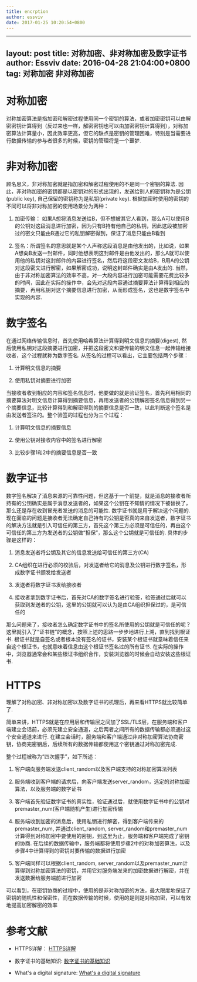 ```yaml
---
title: encrption
author: essviv
date: 2017-01-25 10:20:54+0800
---
```


---
layout:     post
title:      对称加密、非对称加密及数字证书
author:     Essviv
date:       2016-04-28 21:04:00+0800
tag:        对称加密 非对称加密
---

# 对称加密

对称加密算法是指加密和解密过程使用同一个密钥的算法，或者加密密钥可以由解密密钥计算得到（反过来也一样，解密密钥也可以由加密密钥计算得到），对称加密算法计算量小，因此效率更高，但它的缺点是密钥的管理困难，特别是当需要进行数据传输的参与者很多的时候，密钥的管理将是一个噩梦. 

# 非对称加密

顾名思义，非对称加密就是指加密和解密过程使用的不是同一个密钥的算法. 因此，非对称加密的密钥都是以密钥对的形式出现的，发送给别人的密钥称为是公钥(public key), 自己保留的密钥称为是私钥(private key). 根据加密时使用的密钥的不同可以将非对称加密的使用场景分为两种：

1. 加密传输： 如果A想将消息发送给B，但不想被其它人看到，那么A可以使用B的公钥对这段消息进行加密，因为只有B持有他自己的私钥，因此这段被加密过的密文只能由B通过它的私钥解密得到，保证了消息只能由B看到

2. 签名：所谓签名的意思就是某个人声称这段消息是由他发出的，比如说，如果A想向B发送一封邮件，同时他想表明这封邮件是由他发出的，那么A就可以使用他的私钥对这封邮件的内容进行签名，然后将这段密文发给B，B用A的公钥对这段密文进行解密，如果解密成功，说明这封邮件确实是由A发出的. 当然，由于非对称加密算法的效率不高，对一大段内容进行加密可能需要花费比较多的时间，因此在实际的操作中，会先对这段内容通过摘要算法计算得到相应的摘要，再用私钥对这个摘要信息进行加密，从而形成签名，这也是数字签名中实现的内容. 

# 数字签名

在通过网络传输信息时，首先使用哈希算法计算得到明文信息的摘要(digest), 然后使用私钥对这段摘要进行加密，并把这段密文和要传输的明文信息一起传输给接收者，这个过程就称为数字签名. 从签名的过程可以看出，它主要包括两个步骤：

1. 计算明文信息的摘要

2. 使用私钥对摘要进行加密

当接收者收到相应的内容和签名信息时，他要做的就是验证签名，首先利用相同的摘要算法对明文信息计算得到摘要信息，再用发送者的公钥解密签名信息得到另一个摘要信息，比较计算得到和解密得到的摘要信息是否一致，以此判断这个签名是由发送者签注的。整个验签的过程也分为三个过程：

1. 计算明文信息的摘要信息

2. 使用公钥对接收内容中的签名进行解密

3. 比较步骤1和2中的摘要信息是否一致

# 数字证书

数字签名解决了消息来源的可靠性问题，但这基于一个前提，就是消息的接收者所持有的公钥确实是属于消息发送者的，如果这个公钥在不知情的情况下被替换了，那么还是存在收到冒充者发送的消息的可能性. 数字证书就是用于解决这个问题的. 现在面临的问题是接收者无法确定自己持有的公钥是否真的来自发送者，数字证书的解决方法就是引入可信任的第三方，首先这个第三方必须是可信任的，再由这个可信任的第三方为发送者的公钥做“担保”，那么这个公钥就是可信任的. 具体的步骤是这样的： 

1. 消息发送者将公钥及其它的信息发送给可信任的第三方(CA)

2. CA组织在进行必须的校验后，对发送者给它的消息及公钥进行数字签名，形成数字证书颁发给发送者

3. 发送者将数字证书发给接收者

4. 接收者拿到数字证书后，首先对CA的数字签名进行验签，验签通过后就可以获取到发送者的公钥，这里的公钥就可以认为是由CA组织担保过的，是可信任的

那么问题来了，接收者怎么确定数字证书中的签名所使用的公钥就是可信任的呢？这里就引入了“证书链”的概念，按照上述的思路一步步地进行上溯，直到找到根证书. 根证书就是自签名或者根本没有签名的证书，安装某个根证书就意味着信任来自这个根证书，也就意味着信息由这个根证书签名过的所有证书. 在实际的操作中，浏览器通常会和某些根证书组织合作，安装浏览器的时候会自动安装这些根证书. 

# HTTPS

理解了对称加密、非对称加密以及数字证书的机理后，再来看HTTPS就比较简单了. 

简单来讲，HTTPS就是在应用层和传输层之间加了SSL/TLS层，在服务端和客户端建立会话前，必须先建立安全通道，之后两者之间所有的数据传输都必须通过这个安全通道来进行. 在建立会话时，服务端和客户端通过非对称加密算法协商密钥，协商完密钥后，后续所有的数据传输都使用这个密钥通过对称加密完成. 

整个过程被称为“四次握手”，如下所述：

1. 客户端向服务端发送client_random以及客户端支持的对称加密算法列表

2. 服务端收到客户端的请求后，向客户端发送server_random，选定的对称加密算法，以及服务端的数字证书

3. 客户端首先验证数字证书的真实性，验证通过后，就使用数字证书中的公钥对premaster_num(客户端随机产生)进行加密传输

4. 服务端收到加密的消息后，使用私钥进行解密，得到客户端传来的premaster_num, 并通过client_random, server_random和premaster_num计算得到对称加密中要使用的密钥，到这里为止，服务端和客户端完成了密钥的协商. 在后续的数据传输中，服务端都将使用步骤2中的对称加密算法，以及步骤4中计算得到的密钥对要传输的数据进行加密

5. 客户端同样可以根据client_random, server_random以及premaster_num计算得到对称加密算法的密钥，并用它对服务端发来的加密数据进行解密，并在发送数据给服务端前进行加密

可以看到，在密钥协商的过程中，使用的是非对称加密的方法，最大限度地保证了密钥的随机性和保密性，而在数据传输的时候，使用的是则是对称加密，可以有效地提高加密解密的效率

# 参考文献

* HTTPS详解： [HTTPS详解](http://luojinping.com/2016/04/17/https%E8%AF%A6%E8%A7%A3/)

* 数字证书的基础知识: [数字证书的基础知识](http://www.enkichen.com/2016/02/26/digital-certificate-based/)

* What's a digital signature: [What's a digital signature](http://www.youdzone.com/signature.html)
